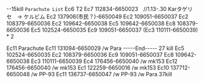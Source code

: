 --15kill
`Parachute List`
	Ec6 T2
Ec7 112834-6650023　//1.13-.30 Karタゲリセ　-> ケルビム
Ec2 137906(市民？)-6650049
Ec2 109051-6650037
Ec2 108379-6650036
Ec2 109642-6650038
Ec5 109642-6650038
Ec8 108379-6650036
Ec5 102524-6650035
Ec9 109051-6650037
(Ec3 110111-6650039) * 2

Ec11 Parachute
Ec11 131094-6650029 /w Para
-----End----- 27 kill
Ec5 102524-6650035
Ec2 108379-6650036
Ec9 109051-6650037
Ec8 109642-6650038
Ec3 110111-6650039
Ec4 176456-6650040 /w mk153
Ec12 176456-6650040 /w mk153
Ec1 122259-6650016 /w mk153
Ec10 137712-6650048 /w PP-93
Ec11 136737-6650047 /w PP-93 /w Para
37kill